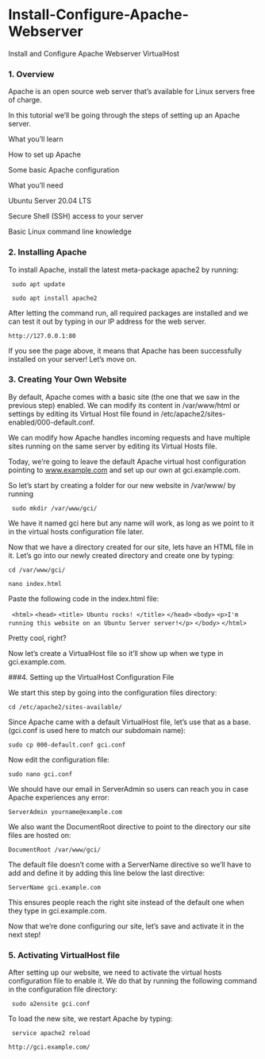 # Install-Configure-Apache-Webserver

Install and Configure Apache Webserver VirtualHost



### 1. Overview

Apache is an open source web server that’s available for Linux servers free of charge.

In this tutorial we’ll be going through the steps of setting up an Apache server.

What you’ll learn

How to set up Apache

Some basic Apache configuration

What you’ll need

Ubuntu Server 20.04 LTS

Secure Shell (SSH) access to your server

Basic Linux command line knowledge



### 2. Installing Apache

To install Apache, install the latest meta-package apache2 by running:

``` sudo apt update```

``` sudo apt install apache2```

After letting the command run, all required packages are installed and we can test it out by typing in our IP address for the web server.

``` http://127.0.0.1:80 ```

If you see the page above, it means that Apache has been successfully installed on your server! Let’s move on.



### 3. Creating Your Own Website

By default, Apache comes with a basic site (the one that we saw in the previous step) enabled. We can modify its content in /var/www/html or settings by editing its Virtual Host file found in /etc/apache2/sites-enabled/000-default.conf.

We can modify how Apache handles incoming requests and have multiple sites running on the same server by editing its Virtual Hosts file.

Today, we’re going to leave the default Apache virtual host configuration pointing to www.example.com and set up our own at gci.example.com.

So let’s start by creating a folder for our new website in /var/www/ by running


``` sudo mkdir /var/www/gci/```

We have it named gci here but any name will work, as long as we point to it in the virtual hosts configuration file later.

Now that we have a directory created for our site, lets have an HTML file in it. Let’s go into our newly created directory and create one by typing:

```cd /var/www/gci/```

```nano index.html```

Paste the following code in the index.html file:

``` <html>```
```<head>```
  ```<title> Ubuntu rocks! </title>```
```</head>```
```<body>```
  ```<p>I'm running this website on an Ubuntu Server server!</p>```
```</body>```
```</html>```


Pretty cool, right?

Now let’s create a VirtualHost file so it’ll show up when we type in gci.example.com.


###4. Setting up the VirtualHost Configuration File

We start this step by going into the configuration files directory:

``` cd /etc/apache2/sites-available/ ```

Since Apache came with a default VirtualHost file, let’s use that as a base. (gci.conf is used here to match our subdomain name):

``` sudo cp 000-default.conf gci.conf ```

Now edit the configuration file:

``` sudo nano gci.conf ```

We should have our email in ServerAdmin so users can reach you in case Apache experiences any error:

``` ServerAdmin yourname@example.com ```

We also want the DocumentRoot directive to point to the directory our site files are hosted on:


``` DocumentRoot /var/www/gci/ ```

The default file doesn’t come with a ServerName directive so we’ll have to add and define it by adding this line below the last directive:

``` ServerName gci.example.com ```

This ensures people reach the right site instead of the default one when they type in gci.example.com.

Now that we’re done configuring our site, let’s save and activate it in the next step!



### 5. Activating VirtualHost file

After setting up our website, we need to activate the virtual hosts configuration file to enable it. We do that by running the following command in the configuration file directory:

``` sudo a2ensite gci.conf```

To load the new site, we restart Apache by typing:

``` service apache2 reload```

``` http://gci.example.com/ ```



